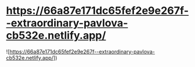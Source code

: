 # https://66a87e171dc65fef2e9e267f--extraordinary-pavlova-cb532e.netlify.app/
![https://66a87e171dc65fef2e9e267f--extraordinary-pavlova-cb532e.netlify.app/])



